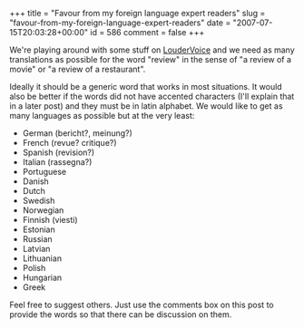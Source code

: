 +++
title = "Favour from my  foreign  language expert readers"
slug = "favour-from-my-foreign-language-expert-readers"
date = "2007-07-15T20:03:28+00:00"
id = 586
comment = false
+++

We're playing around with some stuff on [LouderVoice](http://www.loudervoice.com) and we need as many translations as possible for the word "review" in the sense of "a review of a movie" or "a review of a restaurant". 

Ideally it should be a generic word that works in most situations. It would also be better if the words did not have accented characters (I'll explain that in a later post) and they must be in latin alphabet. We would like to get as many languages as possible but at the very least:

*   German (bericht?, meinung?)
*   French (revue? critique?)
*   Spanish (revision?)
*   Italian (rassegna?)
*   Portuguese
*   Danish
*   Dutch
*   Swedish
*   Norwegian
*   Finnish (viesti)
*   Estonian
*   Russian
*   Latvian
*   Lithuanian
*   Polish
*   Hungarian
*   Greek

Feel free to suggest others. Just use the comments box on this post to provide the words so that there can be discussion on them.
